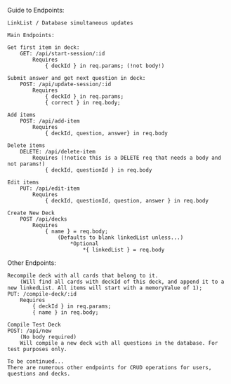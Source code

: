 Guide to Endpoints:

    LinkList / Database simultaneous updates

    Main Endpoints:

    Get first item in deck:
        GET: /api/start-session/:id
            Requires
                { deckId } in req.params; (!not body!)

    Submit answer and get next question in deck:
        POST: /api/update-session/:id
            Requires
                { deckId } in req.params; 
                { correct } in req.body;

    Add items
        POST: /api/add-item
            Requires
                { deckId, question, answer} in req.body

    Delete items
        DELETE: /api/delete-item   
            Requires (!notice this is a DELETE req that needs a body and not params!)
                { deckId, questionId } in req.body

    Edit items 
        PUT: /api/edit-item
            Requires
                { deckId, questionId, question, answer } in req.body

    Create New Deck
        POST /api/decks
            Requires
                { name } = req.body;
                    (Defaults to blank linkedList unless...)
                        *Optional
                            *{ linkedList } = req.body



Other Endpoints:

    Recompile deck with all cards that belong to it.
        (Will find all cards with deckId of this deck, and append it to a new linkedList. All items will start with a memoryValue of 1);
    PUT: /compile-deck/:id
        Requires
            { deckId } in req.params;
            { name } in req.body;

    Compile Test Deck
    POST: /api/new
        (No body required)
        Will compile a new deck with all questions in the database. For test purposes only.

    To be continued...
    There are numerous other endpoints for CRUD operations for users, questions and decks.